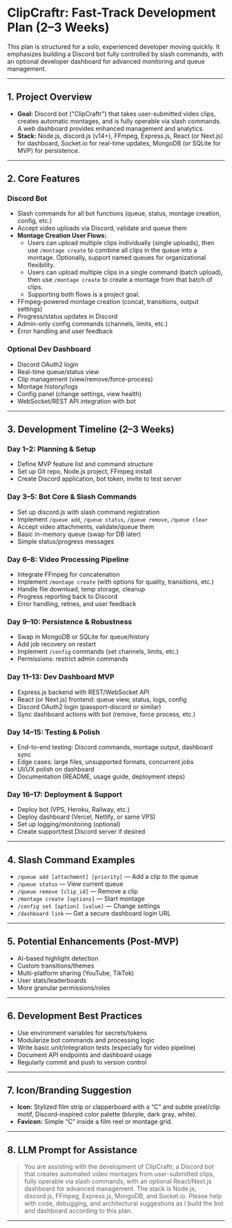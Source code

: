 # ClipCraftr: Fast-Track Development Plan (2–3 Weeks)

This plan is structured for a solo, experienced developer moving quickly. It emphasizes building a Discord bot fully controlled by slash commands, with an optional developer dashboard for advanced monitoring and queue management.

---

## 1. **Project Overview**

- **Goal:** Discord bot ("ClipCraftr") that takes user-submitted video clips, creates automatic montages, and is fully operable via slash commands. A web dashboard provides enhanced management and analytics.
- **Stack:** Node.js, discord.js (v14+), FFmpeg, Express.js, React (or Next.js) for dashboard, Socket.io for real-time updates, MongoDB (or SQLite for MVP) for persistence.

---

## 2. **Core Features**

### Discord Bot

- Slash commands for all bot functions (queue, status, montage creation, config, etc.)
- Accept video uploads via Discord, validate and queue them
- **Montage Creation User Flows:**
  - Users can upload multiple clips individually (single uploads), then use `/montage create` to combine all clips in the queue into a montage. Optionally, support named queues for organizational flexibility.
  - Users can upload multiple clips in a single command (batch upload), then use `/montage create` to create a montage from that batch of clips.
  - Supporting both flows is a project goal.
- FFmpeg-powered montage creation (concat, transitions, output settings)
- Progress/status updates in Discord
- Admin-only config commands (channels, limits, etc.)
- Error handling and user feedback

### Optional Dev Dashboard

- Discord OAuth2 login
- Real-time queue/status view
- Clip management (view/remove/force-process)
- Montage history/logs
- Config panel (change settings, view health)
- WebSocket/REST API integration with bot

---

## 3. **Development Timeline (2–3 Weeks)**

### **Day 1–2: Planning & Setup**

- Define MVP feature list and command structure
- Set up Git repo, Node.js project, FFmpeg install
- Create Discord application, bot token, invite to test server

### **Day 3–5: Bot Core & Slash Commands**

- Set up discord.js with slash command registration
- Implement `/queue add`, `/queue status`, `/queue remove`, `/queue clear`
- Accept video attachments, validate/queue them
- Basic in-memory queue (swap for DB later)
- Simple status/progress messages

### **Day 6–8: Video Processing Pipeline**

- Integrate FFmpeg for concatenation
- Implement `/montage create` (with options for quality, transitions, etc.)
- Handle file download, temp storage, cleanup
- Progress reporting back to Discord
- Error handling, retries, and user feedback

### **Day 9–10: Persistence & Robustness**

- Swap in MongoDB or SQLite for queue/history
- Add job recovery on restart
- Implement `/config` commands (set channels, limits, etc.)
- Permissions: restrict admin commands

### **Day 11–13: Dev Dashboard MVP**

- Express.js backend with REST/WebSocket API
- React (or Next.js) frontend: queue view, status, logs, config
- Discord OAuth2 login (passport-discord or similar)
- Sync dashboard actions with bot (remove, force process, etc.)

### **Day 14–15: Testing & Polish**

- End-to-end testing: Discord commands, montage output, dashboard sync
- Edge cases: large files, unsupported formats, concurrent jobs
- UI/UX polish on dashboard
- Documentation (README, usage guide, deployment steps)

### **Day 16–17: Deployment & Support**

- Deploy bot (VPS, Heroku, Railway, etc.)
- Deploy dashboard (Vercel, Netlify, or same VPS)
- Set up logging/monitoring (optional)
- Create support/test Discord server if desired

---

## 4. **Slash Command Examples**

- `/queue add [attachment] [priority]` — Add a clip to the queue
- `/queue status` — View current queue
- `/queue remove [clip_id]` — Remove a clip
- `/montage create [options]` — Start montage
- `/config set [option] [value]` — Change settings
- `/dashboard link` — Get a secure dashboard login URL

---

## 5. **Potential Enhancements (Post-MVP)**

- AI-based highlight detection
- Custom transitions/themes
- Multi-platform sharing (YouTube, TikTok)
- User stats/leaderboards
- More granular permissions/roles

---

## 6. **Development Best Practices**

- Use environment variables for secrets/tokens
- Modularize bot commands and processing logic
- Write basic unit/integration tests (especially for video pipeline)
- Document API endpoints and dashboard usage
- Regularly commit and push to version control

---

## 7. **Icon/Branding Suggestion**

- **Icon:** Stylized film strip or clapperboard with a “C” and subtle pixel/clip motif, Discord-inspired color palette (blurple, dark gray, white).
- **Favicon:** Simple “C” inside a film reel or montage grid.

---

## 8. **LLM Prompt for Assistance**

> You are assisting with the development of ClipCraftr, a Discord bot that creates automated video montages from user-submitted clips, fully operable via slash commands, with an optional React/Next.js dashboard for advanced management. The stack is Node.js, discord.js, FFmpeg, Express.js, MongoDB, and Socket.io. Please help with code, debugging, and architectural suggestions as I build the bot and dashboard according to this plan.

---
